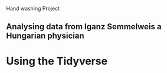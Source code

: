 Hand washing Project

## Analysing data from Iganz Semmelweis a Hungarian physician

# Using the Tidyverse
